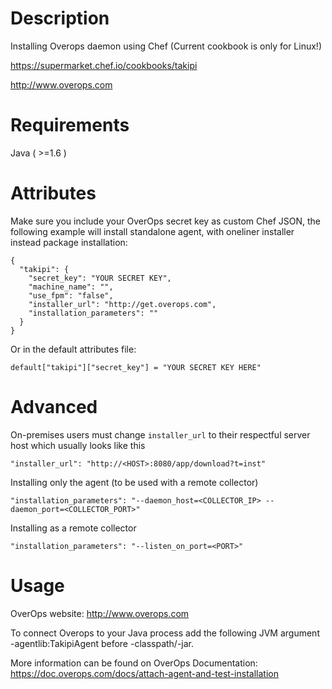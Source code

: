 Description
===========
Installing Overops daemon using Chef (Current cookbook is only for Linux!)

https://supermarket.chef.io/cookbooks/takipi

http://www.overops.com

Requirements
============
Java ( >=1.6 )

Attributes
==========
Make sure you include your OverOps secret key as custom Chef JSON, the following example will install standalone agent, with oneliner installer instead package installation:
```
{
  "takipi": {
    "secret_key": "YOUR SECRET KEY",
    "machine_name": "",
    "use_fpm": "false",
    "installer_url": "http://get.overops.com",
    "installation_parameters": ""
  }
}

```
Or in the default attributes file:
```
default["takipi"]["secret_key"] = "YOUR SECRET KEY HERE"
```

Advanced
========

On-premises users must change `installer_url` to their respectful server host which usually looks like this
```
"installer_url": "http://<HOST>:8080/app/download?t=inst"
```

Installing only the agent (to be used with a remote collector)

```
"installation_parameters": "--daemon_host=<COLLECTOR_IP> --daemon_port=<COLLECTOR_PORT>"
```

Installing as a remote collector
```
"installation_parameters": "--listen_on_port=<PORT>"
```

Usage
=====
OverOps website: http://www.overops.com

To connect Overops to your Java process add the following JVM argument -agentlib:TakipiAgent before -classpath/-jar.

More information can be found on OverOps Documentation: https://doc.overops.com/docs/attach-agent-and-test-installation
